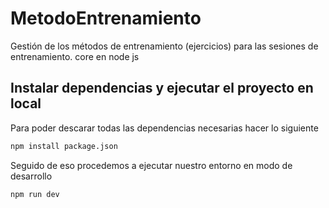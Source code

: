 # MetodoEntrenamiento
Gestión de los métodos de entrenamiento (ejercicios) para las sesiones de entrenamiento.
core en node js

## Instalar dependencias y ejecutar el proyecto en local

Para poder descarar todas las dependencias necesarias hacer lo siguiente
```bash
npm install package.json
```
Seguido de eso procedemos a ejecutar nuestro entorno en modo de desarrollo

```bash
npm run dev
```
